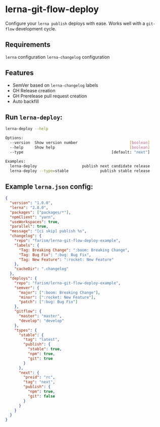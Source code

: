 # lerna-git-flow-deploy

Configure your `lerna publish` deploys with ease. Works well with a `git-flow` development cycle.

## Requirements

`lerna` configuration
`lerna-changelog` configuration

## Features
- SemVer based on `lerna-changelog` labels
- GH Release creation
- GH Prerelease pull request creation
- Auto backfill

## Run `lerna-deploy`:

```sh
lerna-deploy --help

Options:
  --version  Show version number                       [boolean]
  --help     Show help                                 [boolean]
  --type                                       [default: "next"]

Examples:
  lerna-deploy                    publish next candidate release
  lerna-deploy --type=stable              publish stable release
```

## Example `lerna.json` config:

```json
{
  "version": "1.0.0",
  "lerna": "2.8.0",
  "packages": ["packages/*"],
  "npmClient": "yarn",
  "useWorkspaces": true,
  "parallel": true,
  "message": "[ci skip] publish %s",
  "changelog": {
    "repo": "farism/lerna-git-flow-deploy-example",
    "labels": {
      "Tag: Breaking Change": ":boom: Breaking Change",
      "Tag: Bug Fix": ":bug: Bug Fix",
      "Tag: New Feature": ":rocket: New Feature"
    },
    "cacheDir": ".changelog"
  },
  "deploys": {
    "repo": "farism/lerna-git-flow-deploy-example",
    "semver": {
      "major": [":boom: Breaking Change"],
      "minor": [":rocket: New Feature"],
      "patch": [":bug: Bug Fix"]
    },
    "gitflow": {
      "master": "master",
      "develop": "develop"
    },
    "types": {
      "stable": {
        "tag": "latest",
        "publish": {
          "stable": true,
          "npm": true,
          "git": true
        }
      },
      "next": {
        "preid": "rc",
        "tag": "next",
        "publish": {
          "npm": true,
          "git": false
        }
      }
    }
  }
}
```
